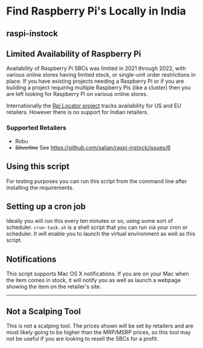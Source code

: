 # Find Raspberry Pi's Locally in India
## raspi-instock

## Limited Availability of Raspberry Pi

Availability of Raspberry Pi SBCs was limited in 2021 through 2022, with various online stores having limited stock, or single-unit order restrictions in place. If you have existing projects needing a Raspberry Pi or if you are building a project requiring multiple Raspberry Pis (like a cluster) then you are left looking for Raspberry Pi on various online stores. 

Internationally the [Rpi Locator project](https://rpilocator.com/) tracks availability for US and EU retailers. However there is no support for Indian retailers.

### Supported Retailers

- Robu
- <s>Silverline</s> See https://github.com/salian/raspi-instock/issues/6

## Using this script

For testing purposes you can run this script from the command line after installing the requirements.

## Setting up a cron job

Ideally you will run this every ten minutes or so, using some sort of scheduler. `cron-task.sh` is a shell script that you can run via your cron or scheduler. It will enable you to launch the virtual environment as well as this script.

## Notifications

This script supports Mac OS X notifications. If you are on your Mac when the item comes in stock, it will notify you as well as launch a webpage showing the item on the retailer's site.

---

## Not a Scalping Tool

This is not a scalping tool. The prices shown will be set by retailers and are most likely going to be higher than the MRP/MSRP prices, so this tool may not be useful if you are looking to resell the SBCs for a profit.
